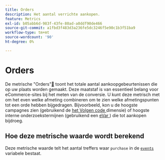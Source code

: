 ```yaml
---
title: Orders
description: Het aantal verrichte aankopen.
feature: Metrics
exl-id: b05abb6d-983f-43fe-80ad-a0ddf90de466
source-git-commit: a1fbd3f483d3a236fe5dc3246f5e90c1b3f51ba9
workflow-type: tm+mt
source-wordcount: '90'
ht-degree: 0%

---
```


# Orders

De metrische &quot;Orders&quot;[&#128279;](overview.md) toont het totale aantal aankoopgebeurtenissen die op uw plaats worden gemaakt. Deze maatstaf is van essentieel belang voor eCommerce-sites bij het meten van de conversie. U kunt deze metrisch met om het even welke afmeting combineren om te zien welke afmetingspunten tot een orde hebben bijgedragen. Bijvoorbeeld, kon u de hoogste campagnes zien (gebruikend de [ het Volgen code ](../dimensions/tracking-code.md) dimensie) of hoogste interne onderzoekstermijnen (gebruikend een [ eVar ](../dimensions/evar.md)) die tot aankopen bijdroeg.

## Hoe deze metrische waarde wordt berekend

Deze metrische waarde telt het aantal treffers waar `purchase` in de [`events`](/help/implement/vars/page-vars/events/events-overview.md) variabele bestaat.
